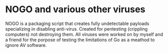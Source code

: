 # NOGO and various other viruses
NOGO is a packaging script that creates fully undetectable payloads specializing in disabling anti-virus. Created for pentesting (crippling computers) not destroying them.
All viruses were worked on by myself and a friend for the porpose of testing the limitations of Go as a meathod to ignore AV software.
